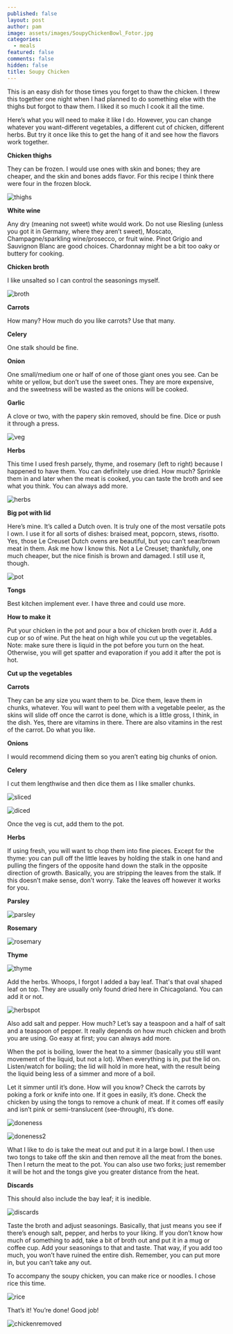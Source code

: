 ```yaml
---
published: false
layout: post
author: pam
image: assets/images/SoupyChickenBowl_Fotor.jpg
categories:
  - meals
featured: false
comments: false
hidden: false
title: Soupy Chicken
---
```


This is an easy dish for those times you forget to thaw the chicken. I threw this together one night when I had planned to do something else with the thighs but forgot to thaw them. I liked it so much I cook it all the time.

Here’s what you will need to make it like I do.  However, you can change whatever you want-different vegetables, a different cut of chicken, different herbs. But try it once like this to get the hang of it and see how the flavors work together.

**Chicken thighs**

They can be frozen. I would use ones with skin and bones; they are cheaper, and the skin and bones adds flavor. For this recipe I think there were four in the frozen block.

![thighs](/assets/images/Frozenthighs_Fotor.jpg)

**White wine**

Any dry (meaning not sweet) white would work.  Do not use Riesling (unless you got it in Germany, where they aren’t sweet), Moscato, Champagne/sparkling wine/prosecco, or fruit wine. Pinot Grigio and Sauvignon Blanc are good choices.  Chardonnay might be a bit too oaky or buttery for cooking.

**Chicken broth** 

I like unsalted so I can control the seasonings myself.

![broth](/assets/images/WineBroth_Fotor.jpg)

**Carrots**

How many?  How much do you like carrots?  Use that many.

**Celery**

One stalk should be fine. 

**Onion**

One small/medium one or half of one of those giant ones you see.  Can be white or yellow, but don’t use the sweet ones.  They are more expensive, and the sweetness will be wasted as the onions will be cooked.

**Garlic**

A clove or two, with the papery skin removed, should be fine. Dice or push it through a press.

![veg](/assets/images/CarrotCeleryOnion_Fotor.jpg)

**Herbs**

This time I used fresh parsely, thyme, and rosemary (left to right) because I happened to have them.  You can definitely use dried. How much?  Sprinkle them in and later when the meat is cooked, you can taste the broth and see what you think.  You can always add more.

![herbs](/assets/images/Herbs_Fotor.jpg)

**Big pot with lid**

Here’s mine.  It’s called a Dutch oven. It is truly one of the most versatile pots I own.  I use it for all sorts of dishes: braised meat, popcorn, stews, risotto. Yes, those Le Creuset Dutch ovens are beautiful, but you can’t sear/brown meat in them.  Ask me how I know this.  Not a Le Creuset; thankfully, one much cheaper, but the nice finish is brown and damaged. I still use it, though.

![pot](/assets/images/PotOnStove_Fotor.jpg)

**Tongs**

Best kitchen implement ever.  I have three and could use more.

**How to make it**

Put your chicken in the pot and pour a box of chicken broth over it.  Add a cup or so of wine. Put the heat on high while you cut up the vegetables. Note: make sure there is liquid in the pot before you turn on the heat. Otherwise, you will get spatter and evaporation if you add it after the pot is hot.

**Cut up the vegetables**

**Carrots**

They can be any size you want them to be.  Dice them, leave them in chunks, whatever.  You will want to peel them with a vegetable peeler, as the skins will slide off once the carrot is done, which is a little gross, I think, in the dish. Yes, there are vitamins in there.  There are also vitamins in the rest of the carrot.  Do what you like.

**Onions**

I would recommend dicing them so you aren’t eating big chunks of onion.

**Celery**

I cut them lengthwise and then dice them as I like smaller chunks.

![sliced](/assets/images/CelerySliced_Fotor.jpg)

![diced](/assets/images/CeleryDiced_Fotor.jpg)

Once the veg is cut, add them to the pot.  

**Herbs**

If using fresh, you will want to chop them into fine pieces.  Except for the thyme: you can pull off the little leaves by holding the stalk in one hand and pulling the fingers of the opposite hand down the stalk in the opposite direction of growth.  Basically, you are stripping the leaves from the stalk. If this doesn’t make sense, don’t worry. Take the leaves off however it works for you.

**Parsley**

![parsley](/assets/images/Parsley_Fotor.jpg)

**Rosemary**

![rosemary](/assets/images/Rosemary_Fotor.jpg)

**Thyme**

![thyme](/assets/images/Thyme_Fotor.jpg)

Add the herbs. Whoops, I forgot I added a bay leaf.  That's that oval shaped leaf on top.  They are usually only found dried here in Chicagoland. You can add it or not.  

![herbspot](/assets/images/HerbsInPot_Fotor.jpg)

Also add salt and pepper.  How much?  Let’s say a teaspoon and a half of salt and a teaspoon of pepper.  It really depends on how much chicken and broth you are using. Go easy at first; you can always add more.

When the pot is boiling, lower the heat to a simmer (basically you still want movement of the liquid, but not a lot). When everything is in, put the lid on.  Listen/watch for boiling; the lid will hold in more heat, with the result being the liquid being less of a simmer and more of a boil.

Let it simmer until it’s done.  How will you know?  Check the carrots by poking a fork or knife into one.  If it goes in easily, it’s done.  Check the chicken by using the tongs to remove a chunk of meat.  If it comes off easily and isn’t pink or semi-translucent (see-through), it’s done.

![doneness](/assets/images/TestingDoneness_Fotor.jpg)

![doneness2](/assets/images/TestingDoneness2_Fotor.jpg)

What I like to do is take the meat out and put it in a large bowl.  I then use two tongs to take off the skin and then remove all the meat from the bones.  Then I return the meat to the pot.  You can also use two forks; just remember it will be hot and the tongs give you greater distance from the heat. 

**Discards** 

This should also include the bay leaf; it is inedible.

![discards](/assets/images/Discards_Fotor.jpg)

Taste the broth and adjust seasonings. Basically, that just means you see if there’s enough salt, pepper, and herbs to your liking.  If you don’t know how much of something to add, take a bit of broth out and put it in a mug or coffee cup.  Add your seasonings to that and taste.  That way, if you add too much, you won’t have ruined the entire dish.  Remember, you can put more in, but you can’t take any out.

To accompany the soupy chicken, you can make rice or noodles.  I chose rice this time.

![rice](/assets/images/Rice_Fotor.jpg)

That’s it!  You’re done!  Good job!

![chickenremoved](/assets/images/ChickenInPotRemoved_Fotor.jpg)






